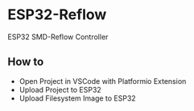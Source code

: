# ESP32-Reflow
ESP32 SMD-Reflow Controller

## How to
- Open Project in VSCode with Platformio Extension
- Upload Project to ESP32
- Upload Filesystem Image to ESP32